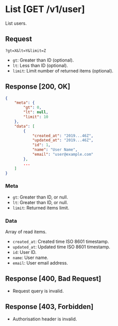 # List [GET /v1/user]

List users.

## Request

```
?gt=X&lt=Y&limit=Z
```

- `gt`: Greater than ID (optional).
- `lt`: Less than ID (optional).
- `limit`: Limit number of returned items (optional).

## Response [200, OK]

```json
{
    "meta": {
        "gt": 0,
        "lt": null,
        "limit": 10
    },
    "data": [
        {
            "created_at": "2019...46Z",
            "updated_at": "2019...46Z",
            "id": 1,
            "name": "User Name",
            "email": "user@example.com"
        },
        ...
    ]
}
```

### Meta

- `gt`: Greater than ID, or null.
- `lt`: Greater than ID, or null.
- `limit`: Returned items limit.

### Data

Array of read items.

- `created_at`: Created time ISO 8601 timestamp.
- `updated_at`: Updated time ISO 8601 timestamp.
- `id`: User ID.
- `name`: User name.
- `email`: User email address.

## Response [400, Bad Request]

- Request query is invalid.

## Response [403, Forbidden]

- Authorisation header is invalid.
